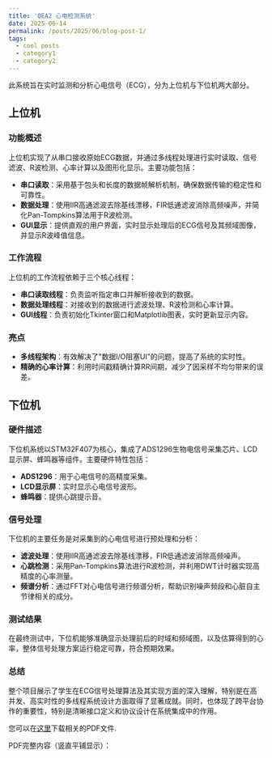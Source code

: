 ```yaml
---
title: 'QEA2 心电检测系统'
date: 2025-06-14
permalink: /posts/2025/06/blog-post-1/
tags:
  - cool posts
  - category1
  - category2
---
```




此系统旨在实时监测和分析心电信号（ECG），分为上位机与下位机两大部分。

## 上位机

### 功能概述

上位机实现了从串口接收原始ECG数据，并通过多线程处理进行实时读取、信号滤波、R波检测、心率计算以及图形化显示。主要功能包括：
- **串口读取**：采用基于包头和长度的数据帧解析机制，确保数据传输的稳定性和可靠性。
- **数据处理**：使用IIR高通滤波去除基线漂移，FIR低通滤波消除高频噪声，并简化Pan-Tompkins算法用于R波检测。
- **GUI显示**：提供直观的用户界面，实时显示处理后的ECG信号及其频域图像，并显示R波峰值信息。

### 工作流程

上位机的工作流程依赖于三个核心线程：
- **串口读取线程**：负责监听指定串口并解析接收到的数据。
- **数据处理线程**：对接收到的数据进行滤波处理、R波检测和心率计算。
- **GUI线程**：负责初始化Tkinter窗口和Matplotlib图表，实时更新显示内容。

### 亮点
- **多线程架构**：有效解决了"数据I/O阻塞UI"的问题，提高了系统的实时性。
- **精确的心率计算**：利用时间戳精确计算RR间期，减少了因采样不均匀带来的误差。

## 下位机

### 硬件描述

下位机系统以STM32F407为核心，集成了ADS1296生物电信号采集芯片、LCD显示屏、蜂鸣器等组件。主要硬件特性包括：
- **ADS1296**：用于心电信号的高精度采集。
- **LCD显示屏**：实时显示心电信号波形。
- **蜂鸣器**：提供心跳提示音。

### 信号处理

下位机的主要任务是对采集到的心电信号进行预处理和分析：
- **滤波处理**：使用IIR高通滤波去除基线漂移，FIR低通滤波消除高频噪声。
- **心跳检测**：采用Pan-Tompkins算法进行R波检测，并利用DWT计时器实现高精度的心率测量。
- **频谱分析**：通过FFT对心电信号进行频谱分析，帮助识别噪声频段和心脏自主节律相关的成分。

### 测试结果

在最终测试中，下位机能够准确显示处理前后的时域和频域图，以及估算得到的心率，整体信号处理方案运行稳定可靠，符合预期效果。

### 总结

整个项目展示了学生在ECG信号处理算法及其实现方面的深入理解，特别是在高并发、高实时性的多线程系统设计方面取得了显著成就。同时，也体现了跨平台协作的重要性，特别是清晰接口定义和协议设计在系统集成中的作用。


您可以在[这里](/files/paper1.pdf)下载相关的PDF文件.



PDF完整内容（竖直平铺显示）：

<div id="pdf-container" data-pdf-url="/files/心电测试报告-贺禄文-20234232.pdf" style="width:100%;">
  <!-- PDF页面将在这里竖直平铺显示 -->
</div>

<script src="https://cdnjs.cloudflare.com/ajax/libs/pdf.js/2.11.338/pdf.min.js"></script>
<script src="/assets/js/pdf-viewer.js"></script>

